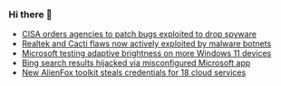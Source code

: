 ### Hi there 👋

<!--START_SECTION:feed-->
* [CISA orders agencies to patch bugs exploited to drop spyware](https://www.bleepingcomputer.com/news/security/cisa-orders-agencies-to-patch-bugs-exploited-to-drop-spyware/)
* [Realtek and Cacti flaws now actively exploited by malware botnets](https://www.bleepingcomputer.com/news/security/realtek-and-cacti-flaws-now-actively-exploited-by-malware-botnets/)
* [Microsoft testing adaptive brightness on more Windows 11 devices](https://www.bleepingcomputer.com/news/microsoft/microsoft-testing-adaptive-brightness-on-more-windows-11-devices/)
* [Bing search results hijacked via misconfigured Microsoft app](https://www.bleepingcomputer.com/news/security/bing-search-results-hijacked-via-misconfigured-microsoft-app/)
* [New AlienFox toolkit steals credentials for 18 cloud services](https://www.bleepingcomputer.com/news/security/new-alienfox-toolkit-steals-credentials-for-18-cloud-services/)
<!--END_SECTION:feed-->

<!--
**frankenk/frankenk** is a ✨ _special_ ✨ repository because its `README.md` (this file) appears on your GitHub profile.

Here are some ideas to get you started:

- 🔭 I’m currently working on ...
- 🌱 I’m currently learning ...
- 👯 I’m looking to collaborate on ...
- 🤔 I’m looking for help with ...
- 💬 Ask me about ...
- 📫 How to reach me: ...
- 😄 Pronouns: ...
- ⚡ Fun fact: ...
-->




